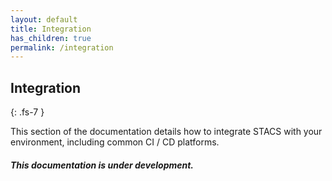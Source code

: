 ```yaml
---
layout: default
title: Integration
has_children: true
permalink: /integration
---
```


## Integration
{: .fs-7 }

This section of the documentation details how to integrate STACS with your environment,
including common CI / CD platforms.

#### _This documentation is under development._
